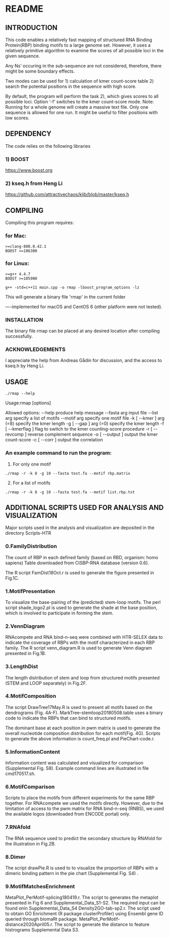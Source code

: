 # README


## INTRODUCTION

This code enables a relatively fast mapping of structured RNA Binding Protein(RBP) binding motifs to a large genome set.
However, it uses a relatively primitive algorithm to examine the scores of all possible loci in the given sequence.

Any Ns’ occuring in the sub-sequence are not considered, therefore, there might be some boundary effects.

Two modes can be used for 1) calculation of kmer count-score table 2) search the potential positions in the sequence with high score.

By default, the program will perform the task 2), which gives scores to all possible loci. Option ‘-f’ switches to the kmer count-score mode.
Note: Running for a whole genome will create a massive text file. Only one sequence is allowed for one run. It might be useful to filter positions with low scores.


## DEPENDENCY

The code relies on the following libraries

### 1) BOOST
https://www.boost.org
### 2) kseq.h from Heng Li
https://github.com/attractivechaos/klib/blob/master/kseq.h

## COMPILING

Compiling this program requires:

### for Mac:

```
>=clang-800.0.42.1
BOOST >=106300
```

### for Linux:

```
>=g++ 4.4.7
BOOST >=105900
```

```
g++ -std=c++11 main.cpp -o rmap -lboost_program_options -lz
```
This will generate a binary file 'rmap' in the current folder

—-implemented for macOS and CentOS 6 (other platform were not tested).

### INSTALLATION

The binary file rmap can be placed at any desired location after compiling successfully.

### ACKNOWLEDGEMENTS

I appreciate the help from Andreas Gådin for discussion, and the access to kseq.h by Heng Li.


## USAGE

```
./rmap --help
```
Usage:rmap [options]

Allowed options:
--help                 produce help message
--fasta arg            input file
--list arg             specify a list of motifs
--motif arg            specify one motif file
-k [ --kmer ] arg (=8) specify the kmer length
-g [ --gap ] arg (=0)  specify the kmer length
-f [ --kmerflag ]      flag to switch to the kmer counting-score procedure
-r [ --revcomp ]       reverse complement sequence
-o [ --output ]        output the kmer count-score
-c [ --corr ]          output the correlation



### An example command to run the program:

1) For only one motif

```
./rmap -r -k 8 -g 10 --fasta test.fa --motif rbp.matrix
```

2) For a list of motifs
```
./rmap -r -k 8 -g 10 --fasta test.fa --motif list.rbp.txt
```




## ADDITIONAL SCRIPTS USED FOR ANALYSIS AND VISUALIZATION

Major scripts used in the analysis and visualization are deposited in the directory Scripts-HTR

### 0.FamilyDistribution
The count of RBP in each defined family (based on RBD, organism: homo sapiens)
Table downloaded from CISBP-RNA database (version 0.6). 

The R script FamDist18Oct.r is used to generate the figure presented in Fig.1C.

### 1.MotifPresentation
To visualize the base-pairing of the (predicted) stem-loop motifs.
The perl script shade_logo2.pl is used to generate the shade at the base position, which is involved to participate in forming the stem.

### 2.VennDiagram

RNAcompete and RNA bind-n-seq were combined with HTR-SELEX data to indicate the coverage of RBPs with the motif characterized in each RBP family.
The R script venn_diagram.R is used to generate Venn diagram presented in Fig.1B.

### 3.LengthDist
The length distribution of stem and loop from structured motifs presented (STEM and LOOP separately) in Fig.2F.

### 4.MotifComposition 

The script DrawTree17May.R is used to present all motifs based on the dendrograms (Fig. 4A-F). MarkTree-stemloop20180508.table uses a binary code to indicate the RBPs that can bind to structured motifs.


The dominant base at each position in pwm matrix is used to generate the overall nucleotide composition distribution for each motif(Fig. 4G). Scripts to generate the above information is count_freq.pl and PieChart-code.r.


### 5.InformationContent
Information content was calculated and visualized for comparison (Supplemental Fig. S8). Example command lines are illustrated in file cmd170517.sh.

### 6.MotifComparison

Scripts to place the motifs from different experiments for the same RBP together. 
For RNAcompete we used the motifs directly. However, due to the limitation of access to the pwm matrix for RNA bind-n-seq (RNBS), we used the available logos (downloaded from ENCODE portal) only.

### 7.RNAfold

The RNA sequence used to predict the secondary structure by RNAfold for the illustration in Fig.2B.

### 8.Dimer

The script drawPie.R is used to to visualize the proportion of RBPs with a dimeric binding pattern in the pie chart (Supplemental Fig. S4) .

### 9.MotifMatchesEnrichment

MetaPlot_PerMotif-splicing180419.r. The script to generates the metaplot presented in Fig 6 and Supplemental_Data_S1-S2. The required input can be found onin Supplemental_Data_S4
Density2GO-tab-sp2.r. The script used to obtain GO Enrichment (R package clusterProfiler) using Ensembl gene ID queried through biomaRt package.
MetaPlot_PerMotif-distance2020April05.r. The script to generate the distance to feature histrograms Supplemental Data S3.
